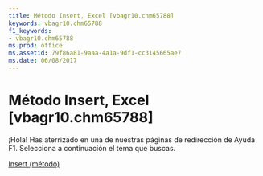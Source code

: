 ```yaml
---
title: Método Insert, Excel [vbagr10.chm65788]
keywords: vbagr10.chm65788
f1_keywords:
- vbagr10.chm65788
ms.prod: office
ms.assetid: 79f86a81-9aaa-4a1a-9df1-cc3145665ae7
ms.date: 06/08/2017
---
```





# Método Insert, Excel [vbagr10.chm65788]

¡Hola! Has aterrizado en una de nuestras páginas de redirección de Ayuda F1. Selecciona a continuación el tema que buscas.


 [Insert (método)](http://msdn.microsoft.com/library/insert-method%28Office.15%29.aspx)


